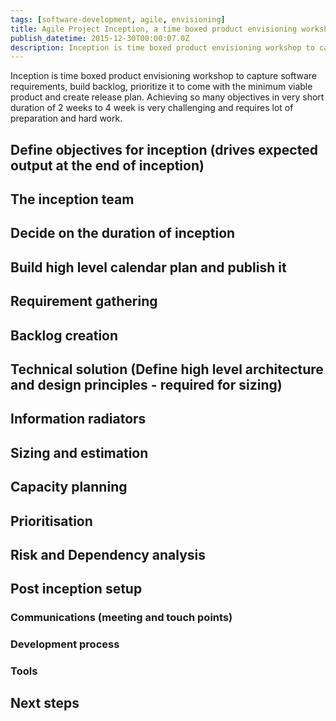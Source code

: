 ```yaml
---
tags: [software-development, agile, envisioning]
title: Agile Project Inception, a time boxed product envisioning workshop
publish_datetime: 2015-12-30T00:00:07.0Z
description: Inception is time boxed product envisioning workshop to capture software requirements, build backlog with relative sizing, prioritize it to come with the minimum viable product (MVP)  and create release plan.
---
```


Inception is time boxed product envisioning workshop to capture software requirements, build backlog, prioritize it to come with the minimum viable product and create release plan. Achieving so many objectives in very short duration of 2 weeks to 4 week is very challenging and requires lot of preparation and hard work.

## Define objectives for inception (drives expected output at the end of inception)



## The inception team



## Decide on the duration of inception



## Build high level calendar plan and publish it


## Requirement gathering


## Backlog creation


## Technical solution (Define high level architecture and design principles - required for sizing)


## Information radiators



## Sizing and estimation


## Capacity planning


## Prioritisation


## Risk and Dependency analysis


## Post inception setup

### Communications (meeting and touch points)
### Development process
### Tools


## Next steps

